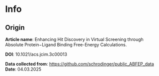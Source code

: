 # Info

## Origin

**Article name**: Enhancing Hit Discovery in Virtual Screening through Absolute Protein−Ligand Binding Free-Energy Calculations.

**DOI**: 10.1021/acs.jcim.3c00013

**Data collected from**: https://github.com/schrodinger/public_ABFEP_data
**Date**: 04.03.2025

